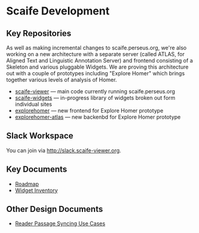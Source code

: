 # Scaife Development

## Key Repositories

As well as making incremental changes to scaife.perseus.org, we're also working on a new architecture with a separate server (called ATLAS, for Aligned Text and Linguistic Annotation Server) and frontend consisting of a Skeleton and various pluggable Widgets. We are proving this architecture out with a couple of prototypes including "Explore Homer" which brings together various levels of analysis of Homer.

* [scaife-viewer](https://github.com/scaife-viewer/scaife-viewer) — main code currently running scaife.perseus.org
* [scaife-widgets](https://github.com/scaife-viewer/scaife-widgets) — in-progress library of widgets broken out form individual sites
* [explorehomer](https://github.com/scaife-viewer/explorehomer) — new frontend for Explore Homer prototype
* [explorehomer-atlas](https://github.com/scaife-viewer/explorehomer-atlas) — new backenbd for Explore Homer prototype

## Slack Workspace

You can join via <http://slack.scaife-viewer.org>.

## Key Documents

* [Roadmap](/roadmap)
* [Widget Inventory](/widgets)

## Other Design Documents

* [Reader Passage Syncing Use Cases](/passage_syncing)
